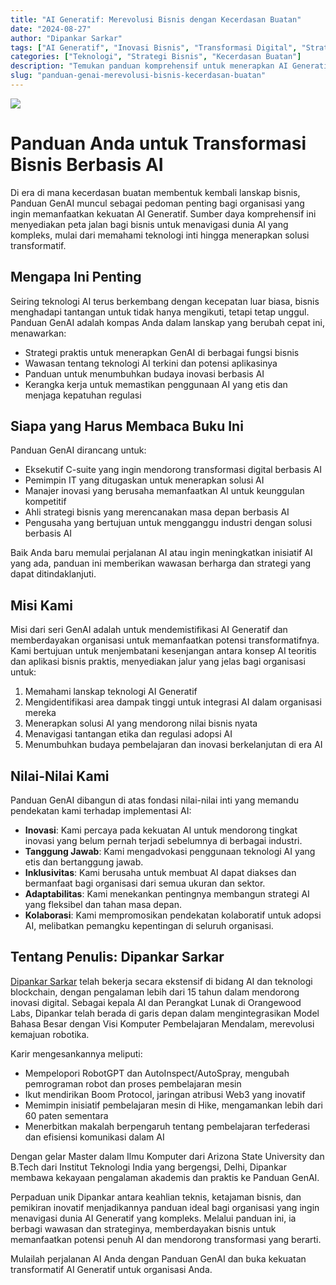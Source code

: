 ```yaml
---
title: "AI Generatif: Merevolusi Bisnis dengan Kecerdasan Buatan"
date: "2024-08-27"
author: "Dipankar Sarkar"
tags: ["AI Generatif", "Inovasi Bisnis", "Transformasi Digital", "Strategi AI", "Pembelajaran Mesin"]
categories: ["Teknologi", "Strategi Bisnis", "Kecerdasan Buatan"]
description: "Temukan panduan komprehensif untuk menerapkan AI Generatif di organisasi Anda. Pelajari cara memanfaatkan teknologi AI terkini untuk mendorong inovasi, meningkatkan efisiensi, dan tetap unggul dalam lanskap bisnis yang berkembang pesat."
slug: "panduan-genai-merevolusi-bisnis-kecerdasan-buatan"
---
```


![](index.png)

# Panduan Anda untuk Transformasi Bisnis Berbasis AI

Di era di mana kecerdasan buatan membentuk kembali lanskap bisnis, Panduan GenAI muncul sebagai pedoman penting bagi organisasi yang ingin memanfaatkan kekuatan AI Generatif. Sumber daya komprehensif ini menyediakan peta jalan bagi bisnis untuk menavigasi dunia AI yang kompleks, mulai dari memahami teknologi inti hingga menerapkan solusi transformatif.

## Mengapa Ini Penting

Seiring teknologi AI terus berkembang dengan kecepatan luar biasa, bisnis menghadapi tantangan untuk tidak hanya mengikuti, tetapi tetap unggul. Panduan GenAI adalah kompas Anda dalam lanskap yang berubah cepat ini, menawarkan:

- Strategi praktis untuk menerapkan GenAI di berbagai fungsi bisnis
- Wawasan tentang teknologi AI terkini dan potensi aplikasinya
- Panduan untuk menumbuhkan budaya inovasi berbasis AI
- Kerangka kerja untuk memastikan penggunaan AI yang etis dan menjaga kepatuhan regulasi

## Siapa yang Harus Membaca Buku Ini

Panduan GenAI dirancang untuk:

- Eksekutif C-suite yang ingin mendorong transformasi digital berbasis AI
- Pemimpin IT yang ditugaskan untuk menerapkan solusi AI
- Manajer inovasi yang berusaha memanfaatkan AI untuk keunggulan kompetitif
- Ahli strategi bisnis yang merencanakan masa depan berbasis AI
- Pengusaha yang bertujuan untuk mengganggu industri dengan solusi berbasis AI

Baik Anda baru memulai perjalanan AI atau ingin meningkatkan inisiatif AI yang ada, panduan ini memberikan wawasan berharga dan strategi yang dapat ditindaklanjuti.

## Misi Kami

Misi dari seri GenAI adalah untuk mendemistifikasi AI Generatif dan memberdayakan organisasi untuk memanfaatkan potensi transformatifnya. Kami bertujuan untuk menjembatani kesenjangan antara konsep AI teoritis dan aplikasi bisnis praktis, menyediakan jalur yang jelas bagi organisasi untuk:

1. Memahami lanskap teknologi AI Generatif
2. Mengidentifikasi area dampak tinggi untuk integrasi AI dalam organisasi mereka
3. Menerapkan solusi AI yang mendorong nilai bisnis nyata
4. Menavigasi tantangan etika dan regulasi adopsi AI
5. Menumbuhkan budaya pembelajaran dan inovasi berkelanjutan di era AI

## Nilai-Nilai Kami

Panduan GenAI dibangun di atas fondasi nilai-nilai inti yang memandu pendekatan kami terhadap implementasi AI:

- **Inovasi**: Kami percaya pada kekuatan AI untuk mendorong tingkat inovasi yang belum pernah terjadi sebelumnya di berbagai industri.
- **Tanggung Jawab**: Kami mengadvokasi penggunaan teknologi AI yang etis dan bertanggung jawab.
- **Inklusivitas**: Kami berusaha untuk membuat AI dapat diakses dan bermanfaat bagi organisasi dari semua ukuran dan sektor.
- **Adaptabilitas**: Kami menekankan pentingnya membangun strategi AI yang fleksibel dan tahan masa depan.
- **Kolaborasi**: Kami mempromosikan pendekatan kolaboratif untuk adopsi AI, melibatkan pemangku kepentingan di seluruh organisasi.

## Tentang Penulis: Dipankar Sarkar

[Dipankar Sarkar](https://www.dipankar.name) telah bekerja secara ekstensif di bidang AI dan teknologi blockchain, dengan pengalaman lebih dari 15 tahun dalam mendorong inovasi digital. Sebagai kepala AI dan Perangkat Lunak di Orangewood Labs, Dipankar telah berada di garis depan dalam mengintegrasikan Model Bahasa Besar dengan Visi Komputer Pembelajaran Mendalam, merevolusi kemajuan robotika.

Karir mengesankannya meliputi:

- Mempelopori RobotGPT dan AutoInspect/AutoSpray, mengubah pemrograman robot dan proses pembelajaran mesin
- Ikut mendirikan Boom Protocol, jaringan atribusi Web3 yang inovatif
- Memimpin inisiatif pembelajaran mesin di Hike, mengamankan lebih dari 60 paten sementara
- Menerbitkan makalah berpengaruh tentang pembelajaran terfederasi dan efisiensi komunikasi dalam AI

Dengan gelar Master dalam Ilmu Komputer dari Arizona State University dan B.Tech dari Institut Teknologi India yang bergengsi, Delhi, Dipankar membawa kekayaan pengalaman akademis dan praktis ke Panduan GenAI.

Perpaduan unik Dipankar antara keahlian teknis, ketajaman bisnis, dan pemikiran inovatif menjadikannya panduan ideal bagi organisasi yang ingin menavigasi dunia AI Generatif yang kompleks. Melalui panduan ini, ia berbagi wawasan dan strateginya, memberdayakan bisnis untuk memanfaatkan potensi penuh AI dan mendorong transformasi yang berarti.

Mulailah perjalanan AI Anda dengan Panduan GenAI dan buka kekuatan transformatif AI Generatif untuk organisasi Anda.